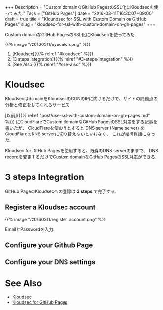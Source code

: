 +++
Description = "Custom domainなGitHub PagesのSSL化にKloudsecを使ってみた."
Tags = ["GitHub Pages"]
date = "2016-03-11T16:30:07+09:00"
draft = true
title = "Kloundsec for SSL with Custom Domain on GitHub Pages"
slug = "kloudsec-for-ssl-with-custom-domain-on-gh-pages"
+++

Custom domainなGitHub PagesのSSL化にKloudsecを使ってみた.

<!--more-->

{{% image "/20160311/eyecatch.png" %}}

1. [Kloudsec]({{% relref "#kloudsec" %}})
2. [3 steps Integration]({{% relref "#3-steps-integration" %}})
3. [See Also]({{% relref "#see-also" %}})

# Kloudsec

KloudsecはdomainをKloudsecのCDNのIPに向けるだけで、サイトの問題点の分析と修正をしてくれるサービス.

[以前]({{% relref "post/use-ssl-with-custom-domain-on-gh-pages.md" %}})
にCloudFlareでCustom domainなGitHub PagesのSSL対応をする記事を書いたが、
CloudFlareを使おうとすると DNS server (Name server) をCloudFlareのDNS serverに切り替えないといけなく、
これが結構負担になった.

Kloudsec for GitHub Pagesを使用すると、既存のDNS serverのままで、
DNS recordを変更するだけでCustom domainなGitHub PagesのSSL対応ができる.


# 3 steps Integration

GitHub PageのKloudsecへの登録は __3 steps__ で完了する.


## Register a Kloudsec account

{{% image "/20160311/register_account.png" %}}

EmailとPasswordを入力.


## Configure your Github Page

## Configure your DNS settings


# See Also

- [Kloudsec](https://kloudsec.com/)
- [Kloudsec for GitHub Pages](https://kloudsec.com/github-pages/new)
